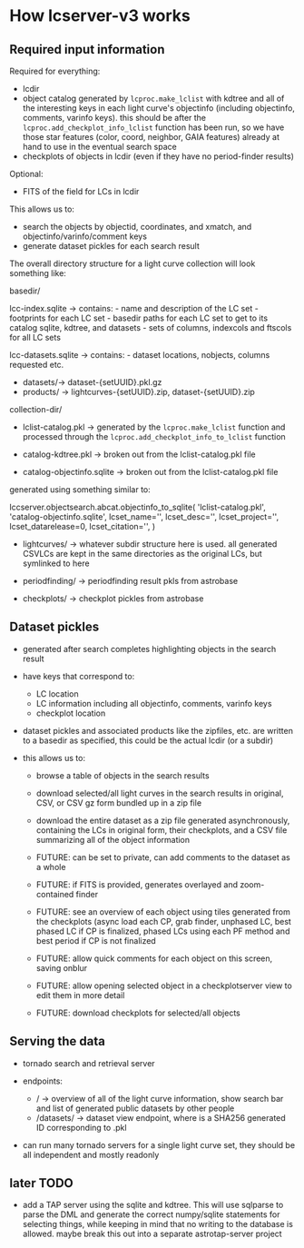 # How lcserver-v3 works

## Required input information

Required for everything:

- lcdir
- object catalog generated by `lcproc.make_lclist` with kdtree and all of the
  interesting keys in each light curve's objectinfo (including objectinfo,
  comments, varinfo keys). this should be after the
  `lcproc.add_checkplot_info_lclist` function has been run, so we have those
  star features (color, coord, neighbor, GAIA features) already at hand to use
  in the eventual search space
- checkplots of objects in lcdir (even if they have no period-finder results)

Optional:

- FITS of the field for LCs in lcdir

This allows us to:

- search the objects by objectid, coordinates, and xmatch, and
  objectinfo/varinfo/comment keys
- generate dataset pickles for each search result

The overall directory structure for a light curve collection will look something
like:

basedir/

lcc-index.sqlite -> contains:
                    - name and description of the LC set
                    - footprints for each LC set
                    - basedir paths for each LC set to get to its catalog
                      sqlite, kdtree, and datasets
                    - sets of columns, indexcols and ftscols for all LC sets

lcc-datasets.sqlite -> contains:
                       - dataset locations, nobjects, columns requested etc.


- datasets/-> dataset-{setUUID}.pkl.gz
- products/ -> lightcurves-{setUUID}.zip, dataset-{setUUID}.zip

collection-dir/
- lclist-catalog.pkl -> generated by the `lcproc.make_lclist` function and
  processed through the `lcproc.add_checkplot_info_to_lclist` function

- catalog-kdtree.pkl -> broken out from the lclist-catalog.pkl file

- catalog-objectinfo.sqlite -> broken out from the lclist-catalog.pkl file

generated using something similar to:

lccserver.objectsearch.abcat.objectinfo_to_sqlite(
    'lclist-catalog.pkl',
    'catalog-objectinfo.sqlite',
    lcset_name='<blah>',
    lcset_desc='<blah>',
    lcset_project='<blah>',
    lcset_datarelease=0,
    lcset_citation='<blah>',
)

- lightcurves/ -> whatever subdir structure here is used. all generated CSVLCs
                  are kept in the same directories as the original LCs, but
                  symlinked to here

- periodfinding/ -> periodfinding result pkls from astrobase

- checkplots/    -> checkplot pickles from astrobase


## Dataset pickles

- generated after search completes
  highlighting objects in the search result
- have keys that correspond to:
  - LC location
  - LC information including all objectinfo, comments, varinfo keys
  - checkplot location
- dataset pickles and associated products like the zipfiles, etc. are written to
  a basedir as specified, this could be the actual lcdir (or a subdir)

- this allows us to:

  - browse a table of objects in the search results
  - download selected/all light curves in the search results in original, CSV,
    or CSV gz form bundled up in a zip file
  - download the entire dataset as a zip file generated asynchronously,
    containing the LCs in original form, their checkplots, and a CSV file
    summarizing all of the object information

  - FUTURE: can be set to private, can add comments to the dataset as a whole
  - FUTURE: if FITS is provided, generates overlayed and zoom-contained finder
  - FUTURE: see an overview of each object using tiles generated from the checkplots
    (async load each CP, grab finder, unphased LC, best phased LC if CP is
    finalized, phased LCs using each PF method and best period if CP is not
    finalized
  - FUTURE: allow quick comments for each object on this screen, saving onblur
  - FUTURE: allow opening selected object in a checkplotserver view to edit them
    in more detail
  - FUTURE: download checkplots for selected/all objects


## Serving the data

- tornado search and retrieval server
- endpoints:
  - / -> overview of all of the light curve information, show search bar and
    list of generated public datasets by other people
  - /datasets/<dataset id> -> dataset view endpoint, where <dataset id> is a
    SHA256 generated ID corresponding to <dataset id>.pkl

- can run many tornado servers for a single light curve set, they should be all
  independent and mostly readonly


## later TODO

- add a TAP server using the sqlite and kdtree. This will use sqlparse to parse
  the DML and generate the correct numpy/sqlite statements for selecting things,
  while keeping in mind that no writing to the database is allowed. maybe break
  this out into a separate astrotap-server project
